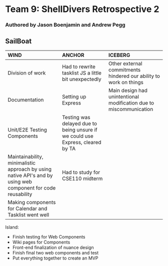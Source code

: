 # Team 9: ShellDivers Retrospective 2
### Authored by Jason Boenjamin and Andrew Pegg
## SailBoat


| WIND              | ANCHOR                | ICEBERG            |
| :---------------- | :---------------------|:-------------------|
| Division of work      |   Had to rewrite tasklist JS a little bit unexpectedly               |  Other external commitments hindered our ability to work on things 
| Documentation |         Setting up Express         |      Main design had unintentional modification due to miscommunication        |
| Unit/E2E Testing Components                             |      Testing was delayed due to being unsure if we could use Express, cleared by TA           |              |
| Maintainability, minimalistic approach by using native API's and by using web component for code reusability  |  Had to study for CSE110 midterm           | 
| Making components for Calendar and Tasklist went well |  |   




Island:   
 - Finish testing for Web Components
 - Wiki pages for Components
 - Front-end finalization of nuance design
 - Finish final two web components and test
 - Put everything together to create an MVP